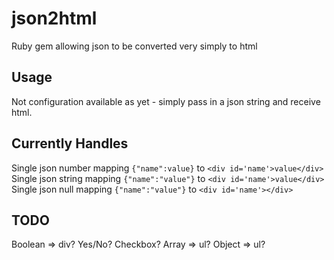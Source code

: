 # json2html
Ruby gem allowing json to be converted very simply to html

## Usage
Not configuration available as yet - simply pass in a json string and receive html.

## Currently Handles
Single json number mapping `{"name":value}` to `<div id='name'>value</div>`
Single json string mapping `{"name":"value"}` to `<div id='name'>value</div>`
Single json null mapping `{"name":"value"}` to `<div id='name'></div>`

## TODO
Boolean => div?  Yes/No?  Checkbox?
Array   => ul?
Object  => ul?
